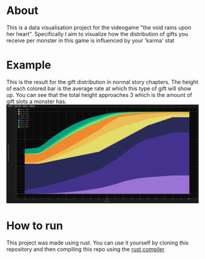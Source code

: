 # About
This is a data visualisation project for the videogame "the void rains upon her heart".
Specifically I aim to visualize how the distribution of gifts you receive per monster in this game is influenced by your 'karma' stat

# Example
This is the result for the gift distribution in normal story chapters. The height of each colored bar is the average rate at which this type of gift will show up. You can see that the total height approaches 3 which is the amount of gift slots a monster has.
![example picture](example_pictures/normal_gift_plot.png)

# How to run
This project was made using rust. You can use it yourself by cloning this repository and then compiling this repo using the [rust compiler](https://doc.rust-lang.org/book/ch01-01-installation.html).
